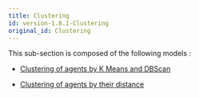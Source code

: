 ```yaml
---
title: Clustering
id: version-1.8.1-Clustering
original_id: Clustering
---
```



This sub-section is composed of the following models :

* [ Clustering of agents by K Means and DBScan](references#ClusteringClustering)

* [ Clustering of agents by their distance ](references#ClusteringSpatialClustering)

